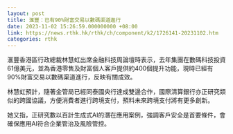 ```yaml
---
layout: post
title: 滙豐：已有90%財富交易以數碼渠道進行
date: 2023-11-02 15:26:59.000000000 +08:00
link: https://news.rthk.hk/rthk/ch/component/k2/1726141-20231102.htm
categories: rthk
---
```


滙豐香港區行政總裁林慧虹出席金融科技周論壇時表示，去年集團在數碼科技投資61億美元，並為香港零售及財富個人客戶提供約400個提升功能，現時已經有90%財富交易以數碼渠道進行，反映有關成效。

林慧虹預計，隨著金管局已經同泰國央行達成雙邊合作，國際清算銀行亦正研究類似的跨國協議，方便消費者進行跨境支付，預料未來跨境支付將有更多創新。

她又指，正研究數以百計生成式AI的潛在應用案例，強調客戶安全是首要條件，會確保應用AI符合企業管治及風險管控。
